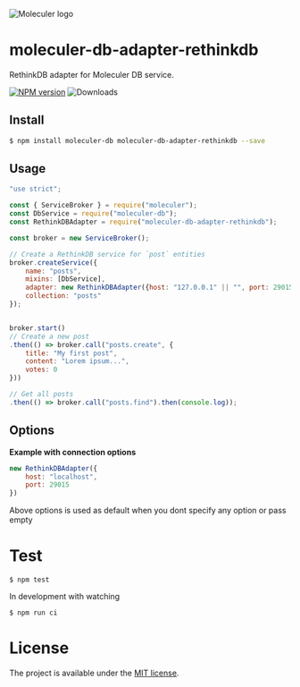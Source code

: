 ![Moleculer logo](http://moleculer.services/images/banner.png)

# moleculer-db-adapter-rethinkdb  
RethinkDB adapter for Moleculer DB service.  

[![NPM version](https://img.shields.io/npm/v/moleculer-db-adapter-rethinkdb.svg)](https://www.npmjs.com/package/moleculer-db-adapter-rethinkdb)
![Downloads](https://img.shields.io/npm/dt/moleculer-db-adapter-rethinkdb.svg?colorB=green)

## Install

```bash
$ npm install moleculer-db moleculer-db-adapter-rethinkdb --save
```

## Usage

```js
"use strict";

const { ServiceBroker } = require("moleculer");
const DbService = require("moleculer-db");
const RethinkDBAdapter = require("moleculer-db-adapter-rethinkdb");

const broker = new ServiceBroker();

// Create a RethinkDB service for `post` entities
broker.createService({
    name: "posts",
    mixins: [DbService],
    adapter: new RethinkDBAdapter({host: "127.0.0.1" || "", port: 29015}),
    collection: "posts"
});


broker.start()
// Create a new post
.then(() => broker.call("posts.create", {
    title: "My first post",
    content: "Lorem ipsum...",
    votes: 0
}))

// Get all posts
.then(() => broker.call("posts.find").then(console.log));
```

## Options

**Example with connection options**
```js
new RethinkDBAdapter({
    host: "localhost",
    port: 29015
})
```
Above options is used as default when you dont specify any option or pass empty

# Test
```
$ npm test
```

In development with watching

```
$ npm run ci
```

# License
The project is available under the [MIT license](https://tldrlegal.com/license/mit-license).
